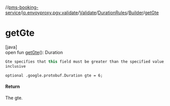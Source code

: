//[pms-booking-service](../../../../../index.md)/[io.envoyproxy.pgv.validate](../../../index.md)/[Validate](../../index.md)/[DurationRules](../index.md)/[Builder](index.md)/[getGte](get-gte.md)

# getGte

[java]\
open fun [getGte](get-gte.md)(): Duration

```kotlin
Gte specifies that this field must be greater than the specified value,
inclusive

```
`optional .google.protobuf.Duration gte = 6;`

#### Return

The gte.